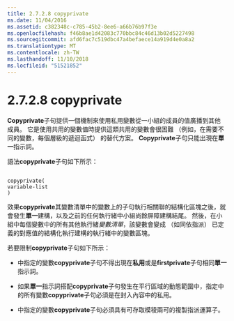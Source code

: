 ```yaml
---
title: 2.7.2.8 copyprivate
ms.date: 11/04/2016
ms.assetid: c382348c-c785-45b2-8ee6-a66b76b97f3e
ms.openlocfilehash: f46b8ae1d42083c770bbc84c46d13b02d5227498
ms.sourcegitcommit: afd6fac7c519dbc47a4befaece14a919d4e0a8a2
ms.translationtype: MT
ms.contentlocale: zh-TW
ms.lasthandoff: 11/10/2018
ms.locfileid: "51521852"
---
```

# <a name="2728-copyprivate"></a>2.7.2.8 copyprivate

**Copyprivate**子句提供一個機制來使用私用變數從一小組的成員的值廣播到其他成員。 它是使用共用的變數值時提供這類共用的變數會很困難 （例如，在需要不同的變數，每個層級的遞迴函式） 的替代方案。 **Copyprivate**子句只能出現在**單一**指示詞。

語法**copyprivate**子句如下所示：

```

copyprivate(
variable-list
)
```

效果**copyprivate**其變數清單中的變數上的子句執行相關聯的結構化區塊之後，就會發生**單一**建構，以及之前的任何執行緒中小組尚餘屏障建構結尾。 然後，在小組中每個變數中的所有其他執行緒*變數清單*，該變數會變成 （如同依指派） 已定義的對應值的結構化執行建構的執行緒中的變數區塊。

若要限制**copyprivate**子句如下所示：

- 中指定的變數**copyprivate**子句不得出現在**私用**或是**firstprivate**子句相同**單一**指示詞。

- 如果**單一**指示詞搭配**copyprivate**子句發生在平行區域的動態範圍中，指定中的所有變數**copyprivate**子句必須是在封入內容中的私用。

- 中指定的變數**copyprivate**子句必須具有可存取模稜兩可的複製指派運算子。
